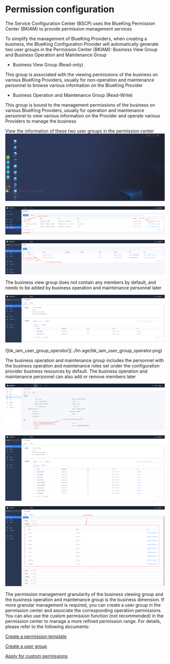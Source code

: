 # Permission configuration
The Service Configuration Center (BSCP) uses the BlueKing Permission Center (BKIAM) to provide permission management services

To simplify the management of BlueKing Providers, when creating a business, the BlueKing Configuration Provider will automatically generate two user groups in the Permission Center (BKIAM): Business View Group and Business Operation and Maintenance Group

- Business View Group (Read-only)

This group is associated with the viewing permissions of the business on various BlueKing Providers, usually for non-operation and maintenance personnel to browse various information on the BlueKing Provider

- Business Operation and Maintenance Group (Read-Write)

This group is bound to the management permissions of the business on various BlueKing Providers, usually for operation and maintenance personnel to view various information on the Provider and operate various Providers to manage the business

View the information of these two user groups in the permission center![bk_console](../Image/bk_console.png)

![bk_iam_enter_space](../Image/bk_iam_enter_space.png)

![bk_iam_user_group_list](../Image/bk_iam_user_group_list.png)

The business view group does not contain any members by default, and needs to be added by business operation and maintenance personnel later

![bk_iam_user_group_view](../Image/bk_iam_user_group_view.png)

![bk_iam_user_group_operator](../Im age/bk_iam_user_group_operator.png)

The business operation and maintenance group includes the personnel with the business operation and maintenance roles set under the configuration provider business resources by default. The business operation and maintenance personnel can also add or remove members later

![cmdb_biz](../Image/cmdb_biz.png)

![bk_iam_operator_team](../Image/bk_iam_operator_team.png)

![bk_iam_operator_private](../Image/bk_iam_operator_private.png)

The permission management granularity of the business viewing group and the business operation and maintenance group is the business dimension. If more granular management is required, you can create a user group in the permission center and associate the corresponding operation permissions. You can also use the custom permission function (not recommended) in the permission center to manage a more refined permission range. For details, please refer to the following documents:

[Create a permission template](https://bk.tencent.com/docs/markdown/ZH/IAM/1.12/UserGuide/QuickStart/CreatePremissionTemplates.md)

[Create a user group](https://bk.tencent.com/docs/markdown/ZH/IAM/1.12/UserGuide/QuickStart/CreateGroups.md)

[Apply for custom permissions](https://bk.tencent.com/docs/markdown/ZH/IAM/1.12/UserGuide/QuickStart/ApplyToCustomPermissions.md)